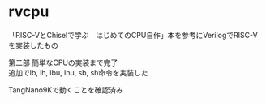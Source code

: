 # rvcpu

「RISC-VとChiselで学ぶ　はじめてのCPU自作」本を参考にVerilogでRISC-Vを実装したもの

第二部 簡単なCPUの実装まで完了  
追加でlb, lh, lbu, lhu, sb, sh命令を実装した

TangNano9Kで動くことを確認済み
